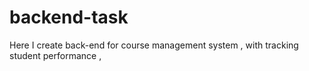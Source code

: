 # backend-task
Here I create back-end for course management system , with tracking student performance ,
